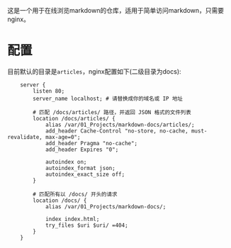 这是一个用于在线浏览markdown的仓库，适用于简单访问markdown，只需要nginx。

# 配置

目前默认的目录是`articles`，nginx配置如下(二级目录为docs):
```
	server {
		listen 80;
		server_name localhost; # 请替换成你的域名或 IP 地址

		# 匹配 /docs/articles/ 路径，并返回 JSON 格式的文件列表
		location /docs/articles/ {
			alias /var/01_Projects/markdown-docs/articles/;
			add_header Cache-Control "no-store, no-cache, must-revalidate, max-age=0";
    		add_header Pragma "no-cache";
    		add_header Expires "0";

			autoindex on;
			autoindex_format json;
			autoindex_exact_size off;
		}

		# 匹配所有以 /docs/ 开头的请求
		location /docs/ {
			alias /var/01_Projects/markdown-docs/;

			index index.html;
			try_files $uri $uri/ =404;
		}
	}
```
